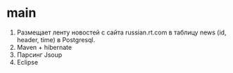 # main
1) Размещает ленту новостей с сайта russian.rt.com в таблицу news (id, header, time) в Postgresql.
2) Maven + hibernate
3) Парсинг Jsoup
4) Eclipse
